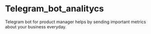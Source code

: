# Telegram_bot_analitycs
Telegram bot for product manager helps by sending important metrics about your business everyday.
